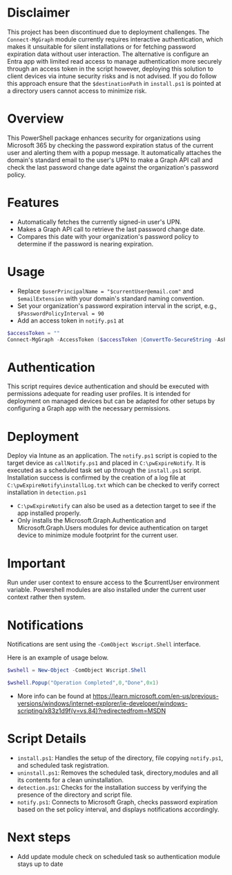 # Disclaimer
This project has been discontinued due to deployment challenges. The `Connect-MgGraph` module currently requires interactive authentication, which makes it unsuitable for silent installations or for fetching password expiration data without user interaction. The alternative is configure an Entra app with limited read access to manage authentication more securely through an access token in the script however, deploying this solution to client devices via intune security risks and is not advised. If you do follow this approach ensure that the `$destinationPath` in `install.ps1` is pointed at a directory users cannot access to minimize risk.



# Overview
This PowerShell package enhances security for organizations using Microsoft 365 by checking the password expiration status of the current user and alerting them with a popup message. It automatically attaches the domain's standard email to the user's UPN to make a Graph API call and check the last password change date against the organization's password policy. 

# Features
- Automatically fetches the currently signed-in user's UPN.
- Makes a Graph API call to retrieve the last password change date.
- Compares this date with your organization's password policy to determine if the password is nearing expiration.

# Usage
- Replace `$userPrincipalName = "$currentUser@email.com"` and `$emailExtension` with your domain's standard naming convention. 
- Set your organization's password expiration interval in the script, e.g., `$PasswordPolicyInterval = 90`
- Add an access token in `notify.ps1` at
```powershell
$accessToken = ""
Connect-MgGraph -AccessToken ($accessToken |ConvertTo-SecureString -AsPlainText -Force) 
```

# Authentication
This script requires device authentication and should be executed with permissions adequate for reading user profiles. It is intended for deployment on managed devices but can be adapted for other setups by configuring a Graph app with the necessary permissions.


# Deployment 
Deploy via Intune as an application. The `notify.ps1` script is copied to the target device as `callNotify.ps1` and placed in `C:\pwExpireNotify`. It is executed as a scheduled task set up through the `install.ps1` script. Installation success is confirmed by the creation of a log file at `C:\pwExpireNotify\installLog.txt` which can be checked to verify correct installation in `detection.ps1`

- `C:\pwExpireNotify` can also be used as a detection target to see if the app installed properly. 
- Only installs the Microsoft.Graph.Authentication and Microsoft.Graph.Users modules for device authentication on target device to minimize module footprint for the current user.



# Important
Run under user context to ensure access to the $currentUser environment variable. Powershell modules are also installed under the current user context rather then system. 


# Notifications 
Notifications are sent using the `-ComObject Wscript.Shell` interface.

Here is an example of usage below.

```powershell
$wshell = New-Object -ComObject Wscript.Shell

$wshell.Popup("Operation Completed",0,"Done",0x1)
```

- More info can be found at 
https://learn.microsoft.com/en-us/previous-versions/windows/internet-explorer/ie-developer/windows-scripting/x83z1d9f(v=vs.84)?redirectedfrom=MSDN



# Script Details

- `install.ps1`: Handles the setup of the directory, file copying `notify.ps1`, and scheduled task registration.
- `uninstall.ps1`: Removes the scheduled task, directory,modules and all its contents for a clean uninstallation.
- `detection.ps1`: Checks for the installation success by verifying the presence of the directory and script file.
- `notify.ps1`: Connects to Microsoft Graph, checks password expiration based on the set policy interval, and displays notifications accordingly.

# Next steps
- Add update module check on scheduled task so authentication module stays up to date
